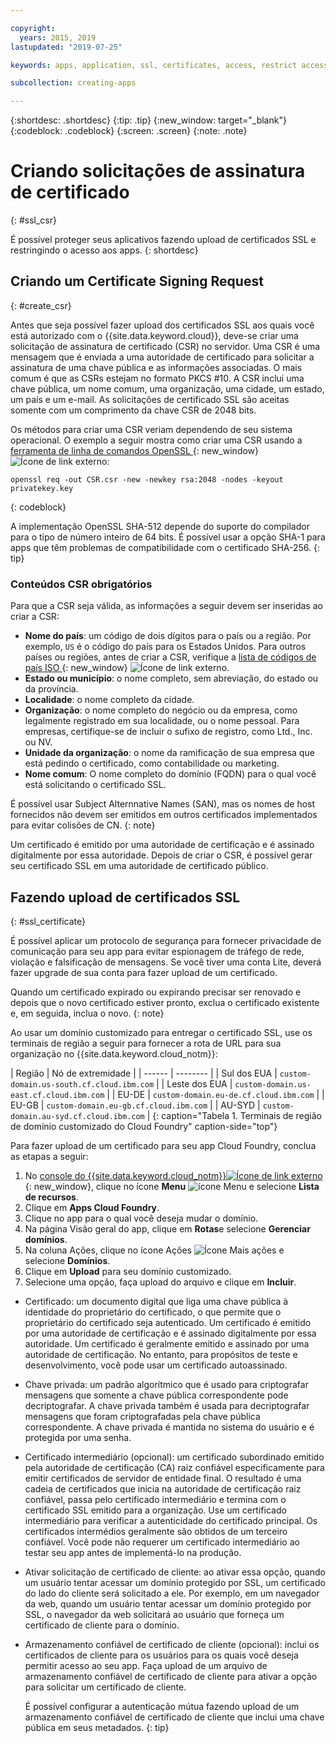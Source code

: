 ```yaml
---

copyright:
  years: 2015, 2019
lastupdated: "2019-07-25"

keywords: apps, application, ssl, certificates, access, restrict access, create, csr, upload, import

subcollection: creating-apps

---
```


{:shortdesc: .shortdesc}
{:tip: .tip}
{:new_window: target="_blank"}
{:codeblock: .codeblock}
{:screen: .screen}
{:note: .note}

# Criando solicitações de assinatura de certificado
{: #ssl_csr}

É possível proteger seus aplicativos fazendo upload de certificados SSL e restringindo o acesso aos apps.
{: shortdesc}

## Criando um Certificate Signing Request
{: #create_csr}

Antes que seja possível fazer upload dos certificados SSL aos quais você está autorizado com o {{site.data.keyword.cloud}}, deve-se criar uma solicitação de assinatura de certificado (CSR) no servidor. Uma CSR é uma mensagem que é enviada a uma autoridade de certificado para solicitar
a assinatura de uma chave pública e as informações associadas. O mais comum é que as CSRs estejam no formato PKCS #10. A CSR inclui uma chave pública, um nome comum, uma organização, uma cidade, um estado, um país e um e-mail. As
solicitações de certificado SSL são aceitas somente com um comprimento da chave CSR de 2048 bits.

Os métodos para criar uma CSR veriam dependendo de seu sistema operacional. O exemplo a seguir mostra como criar uma CSR usando a [ferramenta de linha de comandos OpenSSL ](https://www.openssl.org/){: new_window} ![Ícone de link externo](../icons/launch-glyph.svg "Ícone de link externo"):

```
openssl req -out CSR.csr -new -newkey rsa:2048 -nodes -keyout privatekey.key
```
{: codeblock}

A implementação OpenSSL SHA-512 depende do suporte
do compilador para o tipo de número inteiro de 64 bits. É possível usar a opção SHA-1 para apps que têm problemas de compatibilidade com o certificado SHA-256.
{: tip}

### Conteúdos CSR obrigatórios

Para que a CSR seja válida, as informações a seguir devem ser inseridas ao criar a CSR:

 * **Nome do país**: um código de dois dígitos para o país ou a região. Por exemplo, `US` é o código do país para os Estados Unidos. Para
outros países ou regiões, antes de criar a CSR, verifique a [lista
de códigos de país ISO ](https://www.iso.org/obp/ui/#search){: new_window} ![Ícone de link externo](../icons/launch-glyph.svg "Ícone de link externo").
 * **Estado ou município**: o nome completo, sem abreviação, do estado ou da província.
 * **Localidade**: o nome completo da cidade.
 * **Organização**: o nome completo do negócio ou da empresa, como legalmente registrado em sua localidade, ou o nome pessoal. Para
empresas, certifique-se de incluir o sufixo de registro, como Ltd., Inc. ou NV.
 * **Unidade da organização**: o nome da ramificação de sua empresa que está pedindo o certificado, como contabilidade ou marketing.
 * **Nome comum**: O nome completo do domínio (FQDN) para o qual você está solicitando o certificado SSL.

É possível usar Subject Alternnative Names (SAN), mas os nomes de host fornecidos não devem ser emitidos em outros certificados implementados para evitar colisões de CN.
{: note}

Um
certificado é emitido por uma autoridade de certificação e é assinado digitalmente por
essa autoridade. Depois de criar o CSR, é possível gerar seu certificado SSL em uma autoridade de certificado público.

## Fazendo upload de certificados SSL
{: #ssl_certificate}

É possível aplicar um protocolo de segurança para fornecer privacidade de comunicação para seu app para evitar espionagem de tráfego de rede, violação e falsificação de mensagens. Se você tiver uma conta Lite, deverá fazer upgrade de sua conta para fazer upload de um certificado.

Quando um certificado expirado ou expirando precisar ser renovado e depois que o novo certificado estiver pronto, exclua o certificado existente e, em seguida, inclua o novo.
{: note}

Ao usar um domínio customizado para entregar o certificado SSL, use os terminais de região a seguir para fornecer a rota de URL para sua organização no {{site.data.keyword.cloud_notm}}:

| Região | Nó de
extremidade |
| ------ | -------- |
| Sul dos EUA | `custom-domain.us-south.cf.cloud.ibm.com` |
| Leste dos EUA | `custom-domain.us-east.cf.cloud.ibm.com` |
| EU-DE | `custom-domain.eu-de.cf.cloud.ibm.com` |
| EU-GB | `custom-domain.eu-gb.cf.cloud.ibm.com` |
| AU-SYD | `custom-domain.au-syd.cf.cloud.ibm.com` | 
{: caption="Tabela 1. Terminais de região de domínio customizado do Cloud Foundry" caption-side="top"}

Para fazer upload de um certificado para seu app Cloud Foundry, conclua as etapas a seguir:

1. No [console do {{site.data.keyword.cloud_notm}}![Ícone de link externo](../icons/launch-glyph.svg "Ícone de link externo")](https://{DomainName}){: new_window}, clique no ícone **Menu** ![ícone Menu](../icons/icon_hamburger.svg) e selecione **Lista de recursos**.
2. Clique em **Apps Cloud Foundry**.
3. Clique no app para o qual você deseja mudar o domínio. 
4. Na página Visão geral do app, clique em **Rotas**e selecione **Gerenciar domínios**.
5. Na coluna Ações, clique no ícone Ações ![Ícone Mais ações](../icons/action-menu-icon.svg) e selecione **Domínios**.
6. Clique em **Upload** para seu domínio customizado.
7. Selecione uma opção, faça upload do arquivo e clique em **Incluir**.
  
  * Certificado: um documento digital que liga uma chave pública à identidade do proprietário do certificado, o que permite
que o proprietário do certificado seja autenticado. Um
certificado é emitido por uma autoridade de certificação e é assinado digitalmente por
essa autoridade. Um certificado é geralmente emitido e assinado por uma autoridade de certificação. No entanto, para
propósitos de teste e desenvolvimento, você pode usar um certificado autoassinado.
  * Chave privada: um padrão algorítmico que é usado para criptografar mensagens que somente a chave pública correspondente
pode decriptografar. A chave privada também é usada para decriptografar mensagens que foram criptografadas pela chave pública correspondente. A chave privada é
mantida no sistema do usuário e é protegida por uma senha.
  * Certificado intermediário (opcional): um certificado subordinado emitido pela autoridade de certificação (CA) raiz
confiável especificamente para emitir certificados de servidor de entidade final. O resultado é uma cadeia de certificados que inicia na autoridade de certificação raiz
confiável, passa pelo certificado intermediário e termina com o
certificado SSL emitido para a organização. Use um certificado intermediário para verificar a autenticidade do certificado principal. Os certificados intermédios geralmente são obtidos de um terceiro confiável. Você pode não requerer um certificado intermediário ao testar seu app antes de implementá-lo na produção.
  * Ativar solicitação de certificado de cliente: ao ativar essa opção, quando um usuário tentar acessar um domínio
protegido por SSL, um certificado do lado do cliente será solicitado a ele. Por exemplo, em um navegador da web, quando um usuário tentar acessar um domínio protegido por SSL, o navegador da web solicitará ao usuário que forneça um certificado de cliente para o domínio.   
  * Armazenamento confiável de certificado de cliente (opcional): inclui os certificados de cliente para os usuários para os quais você deseja permitir acesso ao seu app. Faça upload de um arquivo de armazenamento confiável de certificado de cliente para ativar a opção para solicitar um certificado de cliente.
  
    É possível configurar a autenticação mútua fazendo upload de um armazenamento confiável de certificado de cliente que inclui uma chave pública em seus metadados.
    {: tip}


